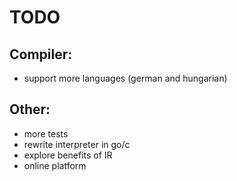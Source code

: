 # TODO
## Compiler:
- support more languages (german and hungarian)
## Other:
- more tests
- rewrite interpreter in go/c
- explore benefits of IR
- online platform